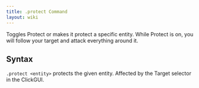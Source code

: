 ```yaml
---
title: .protect Command
layout: wiki
---
```

Toggles Protect or makes it protect a specific entity. While Protect is on, you will follow your target and attack everything around it.

## Syntax
`.protect <entity>` protects the given entity. Affected by the Target selector in the ClickGUI.
